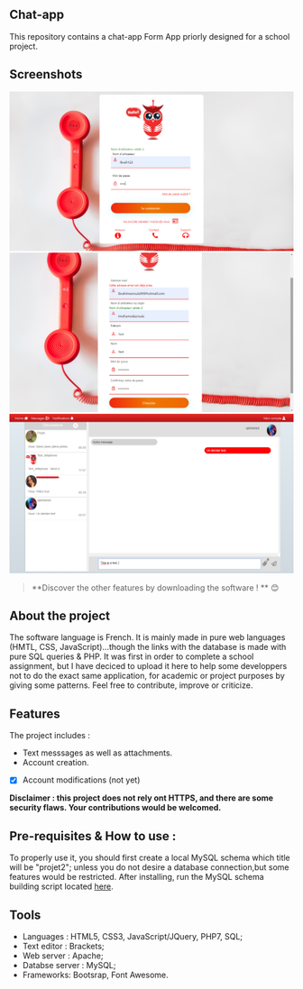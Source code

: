 ## Chat-app
This repository contains a chat-app Form App priorly designed for a school project. 

## Screenshots 


![Home page:](Hibou_home.png)
![Registration page:](Hibou_inscription.png)
![Chat page:](Hibou_Message.png)

> **Discover the other features by downloading the software ! ** :blush:


## About the project
The software language is French. It is mainly made in pure web languages (HMTL, CSS, JavaScript)...though the links with the database is made with pure SQL queries & PHP. It was first in order to complete a school assignment, but I have deciced to upload it here to help some developpers not to do the exact same application,  for academic or project purposes by giving some patterns. Feel free to contribute, improve or criticize.

## Features
The project includes : 
- Text messsages as well as attachments. 
- Account creation.
- [x] Account modifications (not yet)

**Disclaimer : this project does not rely ont HTTPS, and there are some security flaws. Your contributions would be welcomed.**

## Pre-requisites & How to use :
To properly use it, you should first create a local MySQL schema which title will be "projet2"; unless you do not desire a database connection,but some features would be restricted. After installing, run the MySQL schema building script located [here](https://github.com/Justsecret123/Chat-app/blob/master/database.sql).

## Tools
- Languages : HTML5, CSS3, JavaScript/JQuery, PHP7, SQL; 
- Text editor : Brackets;
- Web server : Apache;
- Databse server : MySQL;
- Frameworks: Bootsrap, Font Awesome.
